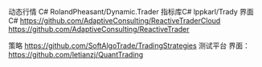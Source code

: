 动态行情  C#
RolandPheasant/Dynamic.Trader
指标库C#  lppkarl/Trady
界面 C#
https://github.com/AdaptiveConsulting/ReactiveTraderCloud
https://github.com/AdaptiveConsulting/ReactiveTrader

策略
https://github.com/SoftAlgoTrade/TradingStrategies
测试平台 界面：
https://github.com/letianzj/QuantTrading
